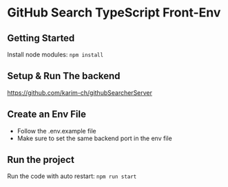 # GitHub Search TypeScript Front-Env

## Getting Started
Install node modules: `npm install`

## Setup & Run The backend
https://github.com/karim-ch/githubSearcherServer

## Create an Env File
* Follow the .env.example file
* Make sure to set the same backend port in the env file

## Run the project
Run the code with auto restart: `npm run start`


